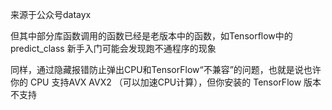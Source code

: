 来源于公众号datayx

但其中部分库函数调用的函数已经是老版本中的函数，如Tensorflow中的predict_class 新手入门可能会发现跑不通程序的现象

同样，通过隐藏报错防止弹出CPU和TensorFlow“不兼容”的问题，也就是说也许你的 CPU 支持AVX AVX2 （可以加速CPU计算），但你安装的 TensorFlow 版本不支持